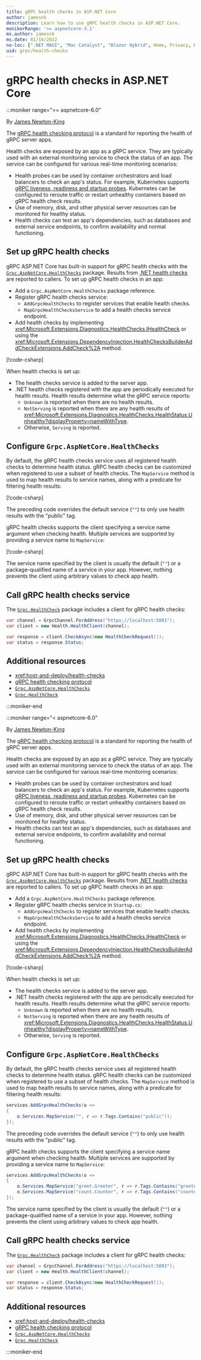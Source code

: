 ```yaml
---
title: gRPC health checks in ASP.NET Core
author: jamesnk
description: Learn how to use gRPC health checks in ASP.NET Core.
monikerRange: '>= aspnetcore-3.1'
ms.author: jamesnk
ms.date: 01/16/2022
no-loc: [".NET MAUI", "Mac Catalyst", "Blazor Hybrid", Home, Privacy, Kestrel, appsettings.json, "ASP.NET Core Identity", cookie, Cookie, Blazor, "Blazor Server", "Blazor WebAssembly", "Identity", "Let's Encrypt", Razor, SignalR]
uid: grpc/health-checks
---
```

# gRPC health checks in ASP.NET Core

:::moniker range=">= aspnetcore-6.0"

By [James Newton-King](https://twitter.com/jamesnk)

The [gRPC health checking protocol](https://github.com/grpc/grpc/blob/master/doc/health-checking.md) is a standard for reporting the health of gRPC server apps.

Health checks are exposed by an app as a gRPC service. They are typically used with an external monitoring service to check the status of an app. The service can be configured for various real-time monitoring scenarios:

* Health probes can be used by container orchestrators and load balancers to check an app's status. For example, Kubernetes supports [gRPC liveness, readiness and startup probes](https://kubernetes.io/docs/tasks/configure-pod-container/configure-liveness-readiness-startup-probes/#define-a-grpc-liveness-probe). Kubernetes can be configured to reroute traffic or restart unhealthy containers based on gRPC health check results.
* Use of memory, disk, and other physical server resources can be monitored for healthy status.
* Health checks can test an app's dependencies, such as databases and external service endpoints, to confirm availability and normal functioning.

## Set up gRPC health checks

gRPC ASP.NET Core has built-in support for gRPC health checks with the [`Grpc.AspNetCore.HealthChecks`](https://www.nuget.org/packages/Grpc.AspNetCore.HealthChecks) package. Results from [.NET health checks](xref:host-and-deploy/health-checks) are reported to callers. To set up gRPC health checks in an app:

* Add a `Grpc.AspNetCore.HealthChecks` package reference.
* Register gRPC health checks service:
  * `AddGrpcHealthChecks` to register services that enable health checks.
  * `MapGrpcHealthChecksService` to add a health checks service endpoint.
* Add health checks by implementing <xref:Microsoft.Extensions.Diagnostics.HealthChecks.IHealthCheck> or using the <xref:Microsoft.Extensions.DependencyInjection.HealthChecksBuilderAddCheckExtensions.AddCheck%2A> method.

[!code-csharp[](~/grpc/health-checks/samples-6/GrpcServiceHC/Program.cs?name=snippet&highlight=2,7-8,13)]

When health checks is set up:

* The health checks service is added to the server app.
* .NET health checks registered with the app are periodically executed for health results. Health results determine what the gRPC service reports:
  * `Unknown` is reported when there are no health results.
  * `NotServing` is reported when there are any health results of <xref:Microsoft.Extensions.Diagnostics.HealthChecks.HealthStatus.Unhealthy?displayProperty=nameWithType>.
  * Otherwise, `Serving` is reported.

## Configure `Grpc.AspNetCore.HealthChecks`

By default, the gRPC health checks service uses all registered health checks to determine health status. gRPC health checks can be customized when registered to use a subset of health checks. The `MapService` method is used to map health results to service names, along with a predicate for filtering health results:

[!code-csharp[](~/grpc/health-checks/samples-6/GrpcServiceHC/Program.cs?name=snippet2&highlight=4-7)]

The preceding code overrides the default service (`""`) to only use health results with the "public" tag.

gRPC health checks supports the client specifying a service name argument when checking health. Multiple services are supported by providing a service name to `MapService`:

[!code-csharp[](~/grpc/health-checks/samples-6/GrpcServiceHC/Program.cs?name=snippet3&highlight=4-8)]

The service name specified by the client is usually the default (`""`) or a package-qualified name of a service in your app. However, nothing prevents the client using arbitrary values to check app health.

## Call gRPC health checks service

The [`Grpc.HealthCheck`](https://www.nuget.org/packages/Grpc.HealthCheck) package includes a client for gRPC health checks:

```csharp
var channel = GrpcChannel.ForAddress("https://localhost:5001");
var client = new Health.HealthClient(channel);

var response = client.CheckAsync(new HealthCheckRequest());
var status = response.Status;
```

## Additional resources

* <xref:host-and-deploy/health-checks>
* [gRPC health checking protocol](https://github.com/grpc/grpc/blob/master/doc/health-checking.md)
* [`Grpc.AspNetCore.HealthChecks`](https://www.nuget.org/packages/Grpc.AspNetCore.HealthChecks)
* [`Grpc.HealthCheck`](https://www.nuget.org/packages/Grpc.HealthCheck)

:::moniker-end

:::moniker range="< aspnetcore-6.0"

By [James Newton-King](https://twitter.com/jamesnk)

The [gRPC health checking protocol](https://github.com/grpc/grpc/blob/master/doc/health-checking.md) is a standard for reporting the health of gRPC server apps.

Health checks are exposed by an app as a gRPC service. They are typically used with an external monitoring service to check the status of an app. The service can be configured for various real-time monitoring scenarios:

* Health probes can be used by container orchestrators and load balancers to check an app's status. For example, Kubernetes supports [gRPC liveness, readiness and startup probes](https://kubernetes.io/docs/tasks/configure-pod-container/configure-liveness-readiness-startup-probes/#define-a-grpc-liveness-probe). Kubernetes can be configured to reroute traffic or restart unhealthy containers based on gRPC health check results.
* Use of memory, disk, and other physical server resources can be monitored for healthy status.
* Health checks can test an app's dependencies, such as databases and external service endpoints, to confirm availability and normal functioning.

## Set up gRPC health checks

gRPC ASP.NET Core has built-in support for gRPC health checks with the [`Grpc.AspNetCore.HealthChecks`](https://www.nuget.org/packages/Grpc.AspNetCore.HealthChecks) package. Results from [.NET health checks](xref:host-and-deploy/health-checks) are reported to callers. To set up gRPC health checks in an app:

* Add a `Grpc.AspNetCore.HealthChecks` package reference.
* Register gRPC health checks service in `Startup.cs`:
  * `AddGrpcHealthChecks` to register services that enable health checks.
  * `MapGrpcHealthChecksService` to add a health checks service endpoint.
* Add health checks by implementing <xref:Microsoft.Extensions.Diagnostics.HealthChecks.IHealthCheck> or using the <xref:Microsoft.Extensions.DependencyInjection.HealthChecksBuilderAddCheckExtensions.AddCheck%2A> method.

[!code-csharp[](~/grpc/health-checks/Startup.cs?highlight=4-6,16)]

When health checks is set up:

* The health checks service is added to the server app.
* .NET health checks registered with the app are periodically executed for health results. Health results determine what the gRPC service reports:
  * `Unknown` is reported when there are no health results.
  * `NotServing` is reported when there are any health results of <xref:Microsoft.Extensions.Diagnostics.HealthChecks.HealthStatus.Unhealthy?displayProperty=nameWithType>.
  * Otherwise, `Serving` is reported.

## Configure `Grpc.AspNetCore.HealthChecks`

By default, the gRPC health checks service uses all registered health checks to determine health status. gRPC health checks can be customized when registered to use a subset of health checks. The `MapService` method is used to map health results to service names, along with a predicate for filtering health results:

```csharp
services.AddGrpcHealthChecks(o =>
{
    o.Services.MapService("", r => r.Tags.Contains("public"));
});
```

The preceding code overrides the default service (`""`) to only use health results with the "public" tag.

gRPC health checks supports the client specifying a service name argument when checking health. Multiple services are supported by providing a service name to `MapService`:

```csharp
services.AddGrpcHealthChecks(o =>
{
    o.Services.MapService("greet.Greeter", r => r.Tags.Contains("greeter"));
    o.Services.MapService("count.Counter", r => r.Tags.Contains("counter"));
});
```

The service name specified by the client is usually the default (`""`) or a package-qualified name of a service in your app. However, nothing prevents the client using arbitrary values to check app health.

## Call gRPC health checks service

The [`Grpc.HealthCheck`](https://www.nuget.org/packages/Grpc.HealthCheck) package includes a client for gRPC health checks:

```csharp
var channel = GrpcChannel.ForAddress("https://localhost:5001");
var client = new Health.HealthClient(channel);

var response = client.CheckAsync(new HealthCheckRequest());
var status = response.Status;
```

## Additional resources

* <xref:host-and-deploy/health-checks>
* [gRPC health checking protocol](https://github.com/grpc/grpc/blob/master/doc/health-checking.md)
* [`Grpc.AspNetCore.HealthChecks`](https://www.nuget.org/packages/Grpc.AspNetCore.HealthChecks)
* [`Grpc.HealthCheck`](https://www.nuget.org/packages/Grpc.HealthCheck)

:::moniker-end
